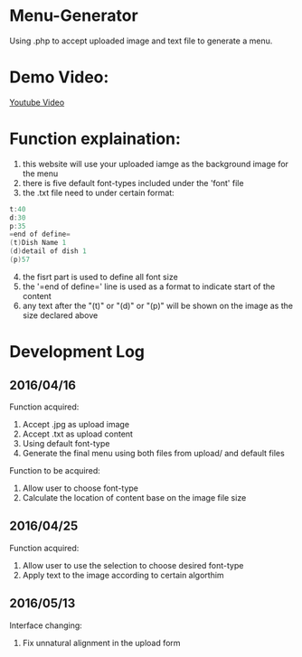 # Menu-Generator
Using .php to accept uploaded image and text file to generate a menu.

# Demo Video:
  [Youtube Video](https://www.youtube.com/watch?v=R_oTrRscYZg)

# Function explaination:
  1. this website will use your uploaded iamge as the background image for the menu
  2. there is five default font-types included under the 'font' file 
  3. the .txt file need to under certain format:
  
  ```c
  t:40
  d:30
  p:35
  =end of define=
  (t)Dish Name 1
  (d)detail of dish 1
  (p)57
  ```
  
  4. the fisrt part is used to define all font size
  5. the '=end of define=' line is used as a format to indicate start of the content
  6. any text after the "(t)" or "(d)" or "(p)" will be shown on the image as the size declared above
  
# Development Log

## 2016/04/16
Function acquired:
  1. Accept .jpg as upload image
  2. Accept .txt as upload content
  3. Using default font-type
  4. Generate the final menu using both files from upload/ and default files

Function to be acquired:
  1. Allow user to choose font-type
  2. Calculate the location of content base on the image file size

## 2016/04/25
Function acquired:
  1. Allow user to use the selection to choose desired font-type
  2. Apply text to the image according to certain algorthim

## 2016/05/13
Interface changing:
  1. Fix unnatural alignment in the upload form
